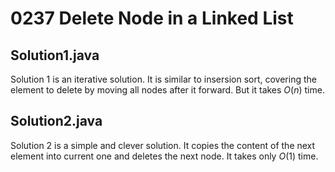 # 0237 Delete Node in a Linked List

## Solution1.java

Solution 1 is an iterative solution.  It is similar to insersion sort, covering the element to delete by moving all nodes after it forward.  But it takes $O(n)$ time.

## Solution2.java

Solution 2 is a simple and clever solution.  It copies the content of the next element into current one and deletes the next node.  It takes only $O(1)$ time.
